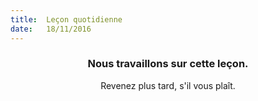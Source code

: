 ```yaml
---
title:  Leçon quotidienne
date:   18/11/2016
---
```


### <center>Nous travaillons sur cette leçon.</center>
<center>Revenez plus tard, s'il vous plaît.</center>